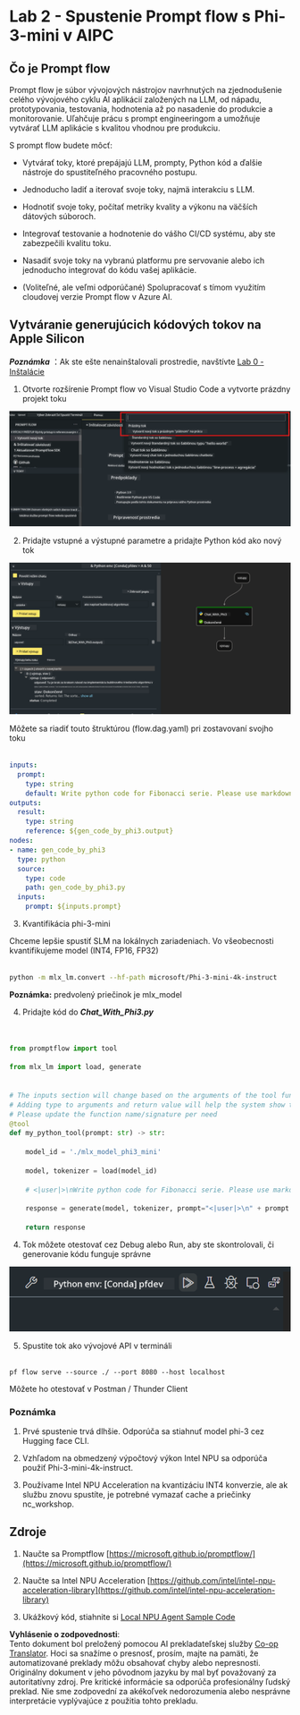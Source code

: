 <!--
CO_OP_TRANSLATOR_METADATA:
{
  "original_hash": "3dbbf568625b1ee04b354c2dc81d3248",
  "translation_date": "2025-07-17T04:28:43+00:00",
  "source_file": "md/02.Application/02.Code/Phi3/VSCodeExt/HOL/Apple/02.PromptflowWithMLX.md",
  "language_code": "sk"
}
-->
# **Lab 2 - Spustenie Prompt flow s Phi-3-mini v AIPC**

## **Čo je Prompt flow**

Prompt flow je súbor vývojových nástrojov navrhnutých na zjednodušenie celého vývojového cyklu AI aplikácií založených na LLM, od nápadu, prototypovania, testovania, hodnotenia až po nasadenie do produkcie a monitorovanie. Uľahčuje prácu s prompt engineeringom a umožňuje vytvárať LLM aplikácie s kvalitou vhodnou pre produkciu.

S prompt flow budete môcť:

- Vytvárať toky, ktoré prepájajú LLM, prompty, Python kód a ďalšie nástroje do spustiteľného pracovného postupu.

- Jednoducho ladiť a iterovať svoje toky, najmä interakciu s LLM.

- Hodnotiť svoje toky, počítať metriky kvality a výkonu na väčších dátových súboroch.

- Integrovať testovanie a hodnotenie do vášho CI/CD systému, aby ste zabezpečili kvalitu toku.

- Nasadiť svoje toky na vybranú platformu pre servovanie alebo ich jednoducho integrovať do kódu vašej aplikácie.

- (Voliteľné, ale veľmi odporúčané) Spolupracovať s tímom využitím cloudovej verzie Prompt flow v Azure AI.

## **Vytváranie generujúcich kódových tokov na Apple Silicon**

***Poznámka*** ：Ak ste ešte nenainštalovali prostredie, navštívte [Lab 0 - Inštalácie](./01.Installations.md)

1. Otvorte rozšírenie Prompt flow vo Visual Studio Code a vytvorte prázdny projekt toku

![create](../../../../../../../../../translated_images/pf_create.bde888dc83502eba082a058175bbf1eee6791219795393a386b06fd3043ec54d.sk.png)

2. Pridajte vstupné a výstupné parametre a pridajte Python kód ako nový tok

![flow](../../../../../../../../../translated_images/pf_flow.520824c0969f2a94f17e947f86bdc4b4c6c88a2efa394fe3bcfb58c0dbc578a7.sk.png)

Môžete sa riadiť touto štruktúrou (flow.dag.yaml) pri zostavovaní svojho toku

```yaml

inputs:
  prompt:
    type: string
    default: Write python code for Fibonacci serie. Please use markdown as output
outputs:
  result:
    type: string
    reference: ${gen_code_by_phi3.output}
nodes:
- name: gen_code_by_phi3
  type: python
  source:
    type: code
    path: gen_code_by_phi3.py
  inputs:
    prompt: ${inputs.prompt}


```

3. Kvantifikácia phi-3-mini

Chceme lepšie spustiť SLM na lokálnych zariadeniach. Vo všeobecnosti kvantifikujeme model (INT4, FP16, FP32)

```bash

python -m mlx_lm.convert --hf-path microsoft/Phi-3-mini-4k-instruct

```

**Poznámka:** predvolený priečinok je mlx_model

4. Pridajte kód do ***Chat_With_Phi3.py***

```python


from promptflow import tool

from mlx_lm import load, generate


# The inputs section will change based on the arguments of the tool function, after you save the code
# Adding type to arguments and return value will help the system show the types properly
# Please update the function name/signature per need
@tool
def my_python_tool(prompt: str) -> str:

    model_id = './mlx_model_phi3_mini'

    model, tokenizer = load(model_id)

    # <|user|>\nWrite python code for Fibonacci serie. Please use markdown as output<|end|>\n<|assistant|>

    response = generate(model, tokenizer, prompt="<|user|>\n" + prompt  + "<|end|>\n<|assistant|>", max_tokens=2048, verbose=True)

    return response


```

4. Tok môžete otestovať cez Debug alebo Run, aby ste skontrolovali, či generovanie kódu funguje správne

![RUN](../../../../../../../../../translated_images/pf_run.4239e8a0b420a58284edf6ee1471c1697c345670313c8e7beac0edaee15b9a9d.sk.png)

5. Spustite tok ako vývojové API v termináli

```

pf flow serve --source ./ --port 8080 --host localhost   

```

Môžete ho otestovať v Postman / Thunder Client

### **Poznámka**

1. Prvé spustenie trvá dlhšie. Odporúča sa stiahnuť model phi-3 cez Hugging face CLI.

2. Vzhľadom na obmedzený výpočtový výkon Intel NPU sa odporúča použiť Phi-3-mini-4k-instruct.

3. Používame Intel NPU Acceleration na kvantizáciu INT4 konverzie, ale ak službu znovu spustíte, je potrebné vymazať cache a priečinky nc_workshop.

## **Zdroje**

1. Naučte sa Promptflow [https://microsoft.github.io/promptflow/](https://microsoft.github.io/promptflow/)

2. Naučte sa Intel NPU Acceleration [https://github.com/intel/intel-npu-acceleration-library](https://github.com/intel/intel-npu-acceleration-library)

3. Ukážkový kód, stiahnite si [Local NPU Agent Sample Code](../../../../../../../../../code/07.Lab/01/AIPC/local-npu-agent)

**Vyhlásenie o zodpovednosti**:  
Tento dokument bol preložený pomocou AI prekladateľskej služby [Co-op Translator](https://github.com/Azure/co-op-translator). Hoci sa snažíme o presnosť, prosím, majte na pamäti, že automatizované preklady môžu obsahovať chyby alebo nepresnosti. Originálny dokument v jeho pôvodnom jazyku by mal byť považovaný za autoritatívny zdroj. Pre kritické informácie sa odporúča profesionálny ľudský preklad. Nie sme zodpovední za akékoľvek nedorozumenia alebo nesprávne interpretácie vyplývajúce z použitia tohto prekladu.